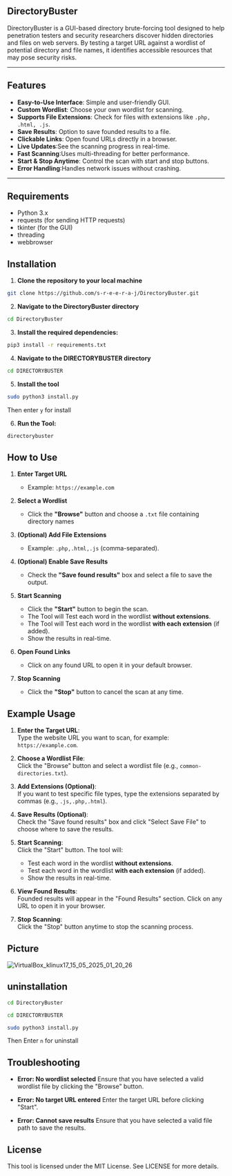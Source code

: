 ## DirectoryBuster
DirectoryBuster is a GUI-based directory brute-forcing tool designed to help penetration testers and security researchers discover hidden directories and files on web servers. By testing a target URL against a wordlist of potential directory and file names, it identifies accessible resources that may pose security risks.

---

## Features  

- **Easy-to-Use Interface**:  Simple and user-friendly GUI.  
- **Custom Wordlist**:
  Choose your own wordlist for scanning.  
- **Supports File Extensions**: Check for files with extensions like `.php, .html, .js`.  
-  **Save Results**: Option to save founded results to a file.  
-  **Clickable Links**: Open found URLs directly in a browser.  
-  **Live Updates**:See the scanning progress in real-time.  
-  **Fast Scanning**:Uses multi-threading for better performance.  
-  **Start & Stop Anytime**: Control the scan with start and stop buttons.  
-  **Error Handling**:Handles network issues without crashing.
  
---

## Requirements
- Python 3.x
- requests (for sending HTTP requests)
- tkinter (for the GUI)
- threading
- webbrowser
  
## Installation


1. **Clone the repository to your local machine**
```bash
git clone https://github.com/s-r-e-e-r-a-j/DirectoryBuster.git
```
2. **Navigate to the DirectoryBuster directory**
```bash
cd DirectoryBuster
```

3. **Install the required dependencies:**

```bash
pip3 install -r requirements.txt
```

4. **Navigate to the DIRECTORYBUSTER directory**
  ```bash
cd DIRECTORYBUSTER
```
5. **Install the tool**
  ```bash
sudo python3 install.py
```
Then enter `y` for install

6. **Run the Tool:**
```bash
directorybuster
```

## How to Use  

1. **Enter Target URL**  
   - Example: `https://example.com`

2. **Select a Wordlist**  
   - Click the **"Browse"** button and choose a `.txt` file containing directory names

3. **(Optional) Add File Extensions**  
   - Example: `.php,.html,.js` (comma-separated).

4. **(Optional) Enable Save Results**  
   - Check the **"Save found results"** box and select a file to save the output.

5. **Start Scanning**  
   - Click the **"Start"** button to begin the scan.  
   - The Tool will  Test each word in the wordlist **without extensions**.
   - The Tool will Test each word in the wordlist **with each extension** (if added).
   - Show the results in real-time.

6. **Open Found Links**  
   - Click on any found URL to open it in your default browser.

7. **Stop Scanning**  
   - Click the **"Stop"** button to cancel the scan at any time.
     

  
## Example Usage

1. **Enter the Target URL**:  
   Type the website URL you want to scan, for example: `https://example.com`.

2. **Choose a Wordlist File**:  
   Click the "Browse" button and select a wordlist file (e.g., `common-directories.txt`).

3. **Add Extensions (Optional)**:  
   If you want to test specific file types, type the extensions separated by commas (e.g., `.js,.php,.html`).

4. **Save Results (Optional)**:  
   Check the "Save found results" box and click "Select Save File" to choose where to save the results.

5. **Start Scanning**:  
   Click the "Start" button. The tool will:
   - Test each word in the wordlist **without extensions**.
   - Test each word in the wordlist **with each extension** (if added).
   - Show the results in real-time.

6. **View Found Results**:  
   Founded results will appear in the "Found Results" section. Click on any URL to open it in your browser.

7. **Stop Scanning**:  
   Click the "Stop" button anytime to stop the scanning process.
   
## Picture


![VirtualBox_klinux17_15_05_2025_01_20_26](https://github.com/user-attachments/assets/02ce28a4-16a1-4f35-8be2-49fe2d39a07e)




## uninstallation

```bash
cd DirectoryBuster
```
```bash
cd DIRECTORYBUSTER
```
```bash
sudo python3 install.py
```
Then Enter `n` for uninstall


## Troubleshooting

- **Error: No wordlist selected**
Ensure that you have selected a valid wordlist file by clicking the "Browse" button.

- **Error: No target URL entered**
Enter the target URL before clicking "Start".

- **Error: Cannot save results**
Ensure that you have selected a valid file path to save the results.

## License
This tool is licensed under the MIT License. See LICENSE for more details.


